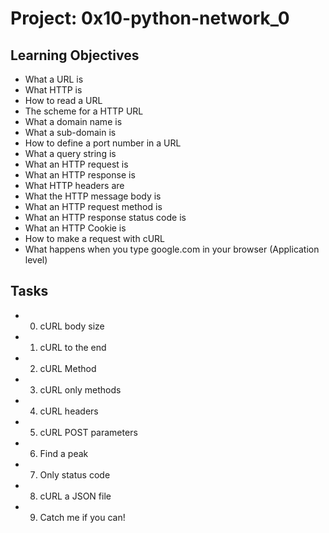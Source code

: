 # Project: 0x10-python-network_0

## Learning Objectives
+ What a URL is
+ What HTTP is
+ How to read a URL
+ The scheme for a HTTP URL
+ What a domain name is
+ What a sub-domain is
+ How to define a port number in a URL
+ What a query string is
+ What an HTTP request is
+ What an HTTP response is
+ What HTTP headers are
+ What the HTTP message body is
+ What an HTTP request method is
+ What an HTTP response status code is
+ What an HTTP Cookie is
+ How to make a request with cURL
+ What happens when you type google.com in your browser (Application level)

## Tasks
+ 0. cURL body size
+ 1. cURL to the end
+ 2. cURL Method
+ 3. cURL only methods
+ 4. cURL headers
+ 5. cURL POST parameters
+ 6. Find a peak
+ 7. Only status code
+ 8. cURL a JSON file
+ 9. Catch me if you can!
